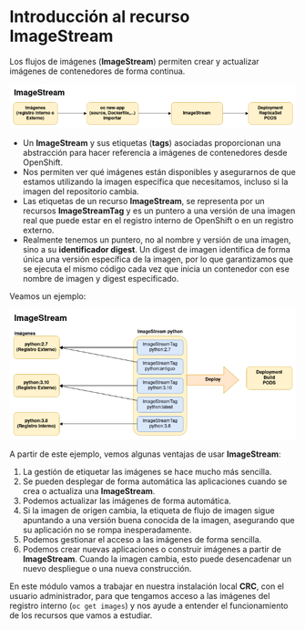# Introducción al recurso ImageStream

Los flujos de imágenes (**ImageStream**) permiten crear y actualizar imágenes de contenedores de forma continua. 

![is](img/is1.png)

* Un **ImageStream** y sus etiquetas (**tags**) asociadas proporcionan una abstracción para hacer referencia a imágenes de contenedores desde OpenShift.
* Nos permiten ver qué imágenes están disponibles y asegurarnos de que estamos utilizando la imagen específica que necesitamos, incluso si la imagen del repositorio cambia.
* Las etiquetas de un recurso **ImageStream**, se representa por un recursos **ImageStreamTag** y es un puntero a una versión de una imagen real que puede estar en el registro interno de OpenShift o en un registro externo.
* Realmente tenemos un puntero, no al nombre y versión de una imagen, sino a su **identificador digest**. Un digest de imagen identifica de forma única una versión específica de la imagen, por lo que garantizamos que se ejecuta el mismo código cada vez que inicia un contenedor con ese nombre de imagen y digest especificado.

Veamos un ejemplo:

![is](img/is2.png)

A partir de este ejemplo, vemos algunas ventajas de usar **ImageStream**:

1. La gestión de etiquetar las imágenes se hace mucho más sencilla.
2. Se pueden desplegar de forma automática las aplicaciones cuando se crea o actualiza una **ImageStream**.
3. Podemos actualizar las imágenes de forma automática.
4. Si la imagen de origen cambia, la etiqueta de flujo de imagen sigue apuntando a una versión buena conocida de la imagen, asegurando que su aplicación no se rompa inesperadamente.
5. Podemos gestionar el acceso a las imágenes de forma sencilla.
6. Podemos crear nuevas aplicaciones o construir imágenes a partir de **ImageStream**. Cuando la imagen cambia, esto puede desencadenar un nuevo despliegue o una nueva construcción.

En este módulo vamos a trabajar en nuestra instalación local **CRC**, con el usuario administrador, para que tengamos acceso a las imágenes del registro interno (`oc get images`) y nos ayude a entender el funcionamiento de los recursos que vamos a estudiar.
